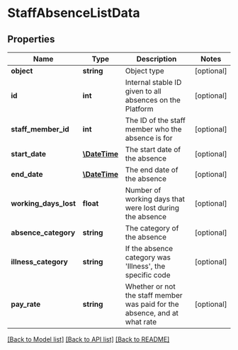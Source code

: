 # StaffAbsenceListData

## Properties
Name | Type | Description | Notes
------------ | ------------- | ------------- | -------------
**object** | **string** | Object type | [optional] 
**id** | **int** | Internal stable ID given to all absences on the Platform | [optional] 
**staff_member_id** | **int** | The ID of the staff member who the absence is for | [optional] 
**start_date** | [**\DateTime**](\DateTime.md) | The start date of the absence | [optional] 
**end_date** | [**\DateTime**](\DateTime.md) | The end date of the absence | [optional] 
**working_days_lost** | **float** | Number of working days that were lost during the absence | [optional] 
**absence_category** | **string** | The category of the absence | [optional] 
**illness_category** | **string** | If the absence category was &#39;Illness&#39;, the specific code | [optional] 
**pay_rate** | **string** | Whether or not the staff member was paid for the absence, and at what rate | [optional] 

[[Back to Model list]](../README.md#documentation-for-models) [[Back to API list]](../README.md#documentation-for-api-endpoints) [[Back to README]](../README.md)


